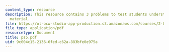 ```yaml
---
content_type: resource
description: This resource contains 3 problems to test students understanding of course
  material.
file: https://ol-ocw-studio-app-production.s3.amazonaws.com/courses/2-001-mechanics-materials-i-fall-2006/9c004c1521366fedc62a883bfe0e975a_ps5.pdf
file_type: application/pdf
resourcetype: Document
title: ps5.pdf
uid: 9c004c15-2136-6fed-c62a-883bfe0e975a
---
```

